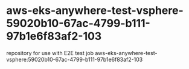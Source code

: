 # aws-eks-anywhere-test-vsphere-59020b10-67ac-4799-b111-97b1e6f83af2-103
repository for use with E2E test job aws-eks-anywhere-test-vsphere:59020b10-67ac-4799-b111-97b1e6f83af2-103
